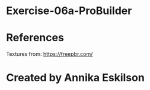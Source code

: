# Exercise-06a-ProBuilder

# References

Textures from: https://freepbr.com/

# Created by Annika Eskilson 
